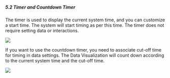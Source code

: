 
##### 5.2 Timer and Countdown Timer

The timer is used to display the current system time, and you can customize a start time. The system will start timing as per this time. The timer does not require setting data or interactions.

![](https://github.com/jdcloudcom/cn/blob/edit/image/Data-Visualization/media/5e0a542890ed89b4c3d05dad1b068c13.png)



If you want to use the countdown timer, you need to associate cut-off time for timing in data settings. The Data Visualization will count down according to the current system time and the cut-off time.

![](https://github.com/jdcloudcom/cn/blob/edit/image/Data-Visualization/media/0088db48ae4557d914e5be164698cb30.png)

